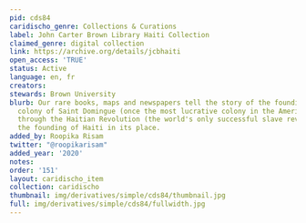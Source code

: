 ```yaml
---
pid: cds84
caridischo_genre: Collections & Curations
label: John Carter Brown Library Haiti Collection
claimed_genre: digital collection
link: https://archive.org/details/jcbhaiti
open_access: 'TRUE'
status: Active
language: en, fr
creators:
stewards: Brown University
blurb: Our rare books, maps and newspapers tell the story of the founding of the French
  colony of Saint Domingue (once the most lucrative colony in the Americas), its demise
  through the Haitian Revolution (the world's only successful slave revolution) and
  the founding of Haiti in its place.
added_by: Roopika Risam
twitter: "@roopikarisam"
added_year: '2020'
notes:
order: '151'
layout: caridischo_item
collection: caridischo
thumbnail: img/derivatives/simple/cds84/thumbnail.jpg
full: img/derivatives/simple/cds84/fullwidth.jpg
---
```

